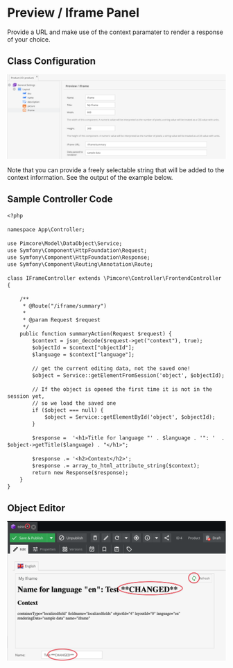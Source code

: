 # Preview / Iframe Panel

Provide a URL and make use of the context paramater to render a response of your choice.
 
## Class Configuration
![Class Definition](../../../img/iframe_class_definition.png)

Note that you can provide a freely selectable string that will be added to the context information. See the output of the example below.

## Sample Controller Code
```
<?php

namespace App\Controller;

use Pimcore\Model\DataObject\Service;
use Symfony\Component\HttpFoundation\Request;
use Symfony\Component\HttpFoundation\Response;
use Symfony\Component\Routing\Annotation\Route;

class IFrameController extends \Pimcore\Controller\FrontendController
{

    /**
     * @Route("/iframe/summary")
     *
     * @param Request $request
     */
    public function summaryAction(Request $request) {
        $context = json_decode($request->get("context"), true);
        $objectId = $context["objectId"];
        $language = $context["language"];

        // get the current editing data, not the saved one! 
        $object = Service::getElementFromSession('object', $objectId);
        
        // If the object is opened the first time it is not in the session yet,
        // so we load the saved one
        if ($object === null) {
            $object = Service::getElementById('object', $objectId);
        }

        $response =  '<h1>Title for language "' . $language . '": '  . $object->getTitle($language) . "</h1>";

        $response .= '<h2>Context</h2>';
        $response .= array_to_html_attribute_string($context);
        return new Response($response);
    }
}

```

## Object Editor

![Editor](../../../img/iframe_object_editor.png)
